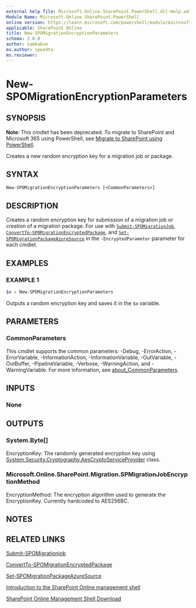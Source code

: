 ```yaml
---
external help file: Microsoft.Online.SharePoint.PowerShell.dll-Help.xml
Module Name: Microsoft.Online.SharePoint.PowerShell
online version: https://learn.microsoft.com/powershell/module/microsoft.online.sharepoint.powershell/new-spomigrationencryptionparameters
applicable: SharePoint Online
title: New-SPOMigrationEncryptionParameters
schema: 2.0.0
author: samkabue
ms.author: speedta
ms.reviewer:
---
```


# New-SPOMigrationEncryptionParameters

## SYNOPSIS

**Note**: This cmdlet has been deprecated. To migrate to SharePoint and Microsoft 365 using PowerShell, see [Migrate to SharePoint using PowerShell](/sharepointmigration/overview-spmt-ps-cmdlets).

Creates a new random encryption key for a migration job or package.

## SYNTAX

```
New-SPOMigrationEncryptionParameters [<CommonParameters>]
```

## DESCRIPTION

Creates a random encryption key for submission of a migration job or creation of a migration package. For use with [`Submit-SPOMigrationJob`](), [`ConvertTo-SPOMigrationEncryptedPackage`](ConvertTo-SPOMigrationEncryptedPackage.md), and [`Set-SPOMigrationPackageAzureSource`](Set-SPOMigrationPackageAzureSource.md) in the `-EncryptedParameter` parameter for each cmdlet.

## EXAMPLES

### EXAMPLE 1

```powershell
$o = New-SPOMigrationEncryptionParameters
```

Outputs a random encryption key and saves it in the `$o` variable.

## PARAMETERS

### CommonParameters

This cmdlet supports the common parameters: -Debug, -ErrorAction, -ErrorVariable, -InformationAction, -InformationVariable, -OutVariable, -OutBuffer, -PipelineVariable, -Verbose, -WarningAction, and -WarningVariable. For more information, see [about_CommonParameters](https://go.microsoft.com/fwlink/?LinkID=113216).

## INPUTS

### None

## OUTPUTS

### System.Byte[]

EncryptionKey: The randomly generated encryption key using [System.Security.Cryptography.AesCryptoServiceProvider](/dotnet/api/system.security.cryptography.aescryptoserviceprovider) class.

### Microsoft.Online.SharePoint.Migration.SPMigrationJobEncryptionMethod

EncryptionMethod: The encryption algorithm used to generate the EncryptionKey. Currently hardcoded to AES256BC.

## NOTES

## RELATED LINKS

[Submit-SPOMigrationjob](Submit-SPOMigrationJob.md)

[ConvertTo-SPOMigrationEncryptedPackage](ConvertTo-SPOMigrationEncryptedPackage.md)

[Set-SPOMigrationPackageAzureSource](Set-SPOMigrationPackageAzureSource.md)

[Introduction to the SharePoint Online management shell](https://support.office.com/en-us/article/introduction-to-the-sharepoint-online-management-shell-c16941c3-19b4-4710-8056-34c034493429)

[SharePoint Online Management Shell Download](https://www.microsoft.com/en-US/download/details.aspx?id=35588)
